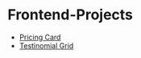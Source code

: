 # Frontend-Projects
- [Pricing Card](https://valkyraycho.github.io/Frontend-Pricing-Card/)
- [Testinomial Grid](https://valkyraycho.github.io/Frontend-Testinomial-Grid/)
